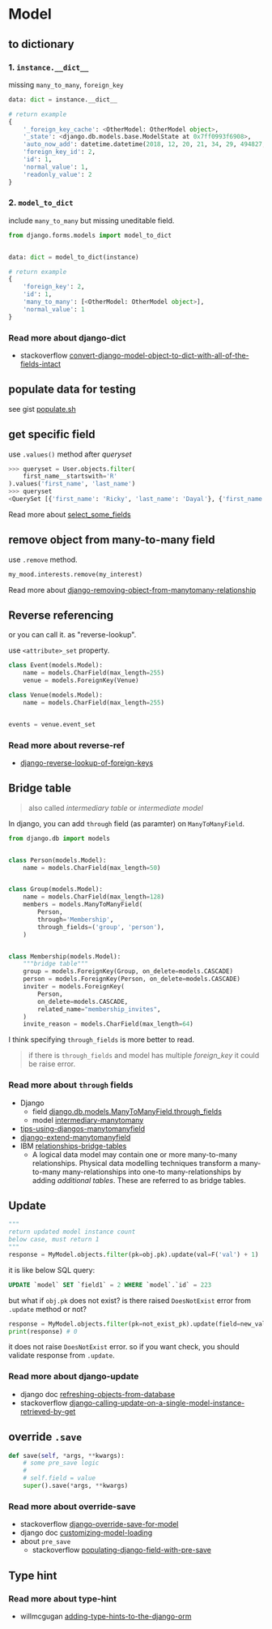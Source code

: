 # Model

## to dictionary

### 1. `instance.__dict__`

missing `many_to_many`, `foreign_key`

```python
data: dict = instance.__dict__

# return example
{
    '_foreign_key_cache': <OtherModel: OtherModel object>,
    '_state': <django.db.models.base.ModelState at 0x7ff0993f6908>,
    'auto_now_add': datetime.datetime(2018, 12, 20, 21, 34, 29, 494827, tzinfo=<UTC>),
    'foreign_key_id': 2,
    'id': 1,
    'normal_value': 1,
    'readonly_value': 2
}
```

### 2. `model_to_dict`

include `many_to_many` but missing uneditable field.

```python
from django.forms.models import model_to_dict


data: dict = model_to_dict(instance)

# return example
{
    'foreign_key': 2,
    'id': 1,
    'many_to_many': [<OtherModel: OtherModel object>],
    'normal_value': 1
}
```

### Read more about django-dict

- stackoverflow [convert-django-model-object-to-dict-with-all-of-the-fields-intact](https://stackoverflow.com/a/29088221/11082758)

## populate data for testing

see gist [populate.sh](https://gist.github.com/xoxwgys56/fd9fc9f5ac6d2e216956ec1a768433c8)

## get specific field

use `.values()` method after _queryset_

```python
>>> queryset = User.objects.filter(
    first_name__startswith='R'
).values('first_name', 'last_name')
>>> queryset
<QuerySet [{'first_name': 'Ricky', 'last_name': 'Dayal'}, {'first_name': 'Ritesh', 'last_name': 'Deshmukh'}]
```

Read more about [select_some_fields](https://books.agiliq.com/projects/django-orm-cookbook/en/latest/select_some_fields.html)

## remove object from many-to-many field

use `.remove` method.

```python
my_mood.interests.remove(my_interest)
```

Read more about [django-removing-object-from-manytomany-relationship](https://stackoverflow.com/questions/6333068/django-removing-object-from-manytomany-relationship)


## Reverse referencing

or you can call it. as "reverse-lookup".  

use `<attribute>_set` property.

```python
class Event(models.Model):
    name = models.CharField(max_length=255)
    venue = models.ForeignKey(Venue)

class Venue(models.Model):
    name = models.CharField(max_length=255)


events = venue.event_set
```

### Read more about reverse-ref

- [django-reverse-lookup-of-foreign-keys](https://stackoverflow.com/questions/15306897/django-reverse-lookup-of-foreign-keys)

## Bridge table

> also called *intermediary table* or *intermediate model*

In django, you can add `through` field (as paramter) on `ManyToManyField`.  

```python
from django.db import models


class Person(models.Model):
    name = models.CharField(max_length=50)


class Group(models.Model):
    name = models.CharField(max_length=128)
    members = models.ManyToManyField(
        Person,
        through='Membership',
        through_fields=('group', 'person'),
    )


class Membership(models.Model):
    """bridge table"""
    group = models.ForeignKey(Group, on_delete=models.CASCADE)
    person = models.ForeignKey(Person, on_delete=models.CASCADE)
    inviter = models.ForeignKey(
        Person,
        on_delete=models.CASCADE,
        related_name="membership_invites",
    )
    invite_reason = models.CharField(max_length=64)
```

I think specifying `through_fields` is more better to read.  

>if there is `through_fields` and model has multiple *foreign_key* it could be raise error.

### Read more about `through` fields

- Django
  - field [django.db.models.ManyToManyField.through_fields](https://docs.djangoproject.com/en/4.0/ref/models/fields/#django.db.models.ManyToManyField.through_fields)
  - model [intermediary-manytomany](https://docs.djangoproject.com/en/4.0/topics/db/models/#intermediary-manytomany)
- [tips-using-djangos-manytomanyfield](https://www.revsys.com/tidbits/tips-using-djangos-manytomanyfield/)
- [django-extend-manytomanyfield](https://lee-seul.github.io/django/2019/02/21/django-extend-manytomanyfield.html)
- IBM [relationships-bridge-tables](https://www.ibm.com/docs/en/cognos-analytics/11.1.0?topic=relationships-bridge-tables)
  - A logical data model may contain one or more many-to-many relationships. Physical data modelling techniques transform a many-to-many many-relationships into one-to many-relationships by adding *additional tables*. These are referred to as bridge tables.

## Update

```python
"""
return updated model instance count
below case, must return 1
"""
response = MyModel.objects.filter(pk=obj.pk).update(val=F('val') + 1)
```

it is like below SQL query:

```sql
UPDATE `model` SET `field1` = 2 WHERE `model`.`id` = 223
```

but what if `obj.pk` does not exist? is there raised `DoesNotExist` error from `.update` method or not?

```python
response = MyModel.objects.filter(pk=not_exist_pk).update(field=new_value)
print(response) # 0
```

it does not raise `DoesNotExist` error. so if you want check, you should validate response from `.update`.

### Read more about django-update

- django doc [refreshing-objects-from-database](https://docs.djangoproject.com/en/4.0/ref/models/instances/#refreshing-objects-from-database)
- stackoverflow [django-calling-update-on-a-single-model-instance-retrieved-by-get](https://stackoverflow.com/a/30353795/11082758)

## override `.save`

```python
def save(self, *args, **kwargs):
    # some pre_save logic
    # 
    # self.field = value
    super().save(*args, **kwargs)
```

### Read more about override-save

- stackoverflow [django-override-save-for-model](https://stackoverflow.com/a/4269828/11082758)
- django doc [customizing-model-loading](https://docs.djangoproject.com/en/4.0/ref/models/instances/#customizing-model-loading)
- about `pre_save`
  - stackoverflow [populating-django-field-with-pre-save](https://stackoverflow.com/questions/6461989/populating-django-field-with-pre-save)

## Type hint

### Read more about type-hint

- willmcgugan [adding-type-hints-to-the-django-orm](https://www.willmcgugan.com/blog/tech/post/adding-type-hints-to-the-django-orm/)